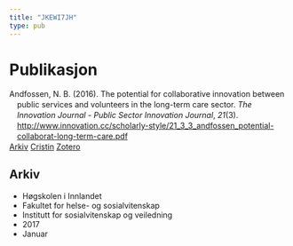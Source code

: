 ```yaml
---
title: "JKEWI7JH"
type: pub
---
```

<h1>Publikasjon</h1>
<article id="csl-bib-container-JKEWI7JH" class="csl-bib-container">
  <div class="csl-bib-body" style="line-height: 1.35; padding-left: 1em; text-indent:-1em;">
  <div class="csl-entry">Andfossen, N. B. (2016). The potential for collaborative innovation between public services and volunteers in the long-term care sector. <i>The Innovation Journal - Public Sector Innovation Journal</i>, <i>21</i>(3). <a href="http://www.innovation.cc/scholarly-style/21_3_3_andfossen_potential-collaborat-long-term-care.pdf">http://www.innovation.cc/scholarly-style/21_3_3_andfossen_potential-collaborat-long-term-care.pdf</a></div>
</div>
  <div class="csl-bib-buttons">
    <a href="#taxonomy-article-JKEWI7JH" class="csl-bib-button">Arkiv</a>
    <a href="https://app.cristin.no/results/show.jsf?id=1422055" alt="Cristin URL" class="csl-bib-button">Cristin</a>
    <a href="http://zotero.org/groups/5402882/items/JKEWI7JH" alt="Zotero URL" class="csl-bib-button">Zotero</a>
  </div>
  <div id="csl-bib-meta-container-JKEWI7JH"></div>
</article>
<div id="csl-bib-meta-JKEWI7JH" class="csl-bib-meta">
  <article id="taxonomy-article-JKEWI7JH" class="taxonomy-article">
    <h1>Arkiv</h1>
    <ul>
      <li>Høgskolen i Innlandet</li>
      <li>Fakultet for helse- og sosialvitenskap</li>
      <li>Institutt for sosialvitenskap og veiledning</li>
      <li>2017</li>
      <li>Januar</li>
    </ul>
  </article>
</div>
